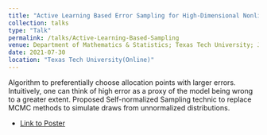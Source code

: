 ```yaml
---
title: "Active Learning Based Error Sampling for High-Dimensional Nonlinear Partial Differential Equations"
collection: talks
type: "Talk"
permalink: /talks/Active-Learning-Based-Sampling
venue: Department of Mathematics & Statistics; Texas Tech University; July 2021.
date: 2021-07-30
location: "Texas Tech University(Online)"
---
```


Algorithm to preferentially choose allocation points with larger errors. Intuitively, one can think of high error as a proxy of the model being wrong to a greater extent. Proposed Self-normalized Sampling technic to replace MCMC methods to simulate draws from unnormalized distributions.

* [Link to Poster](https://wenhangao21.github.io/files/active_learning_poster.pdf)


